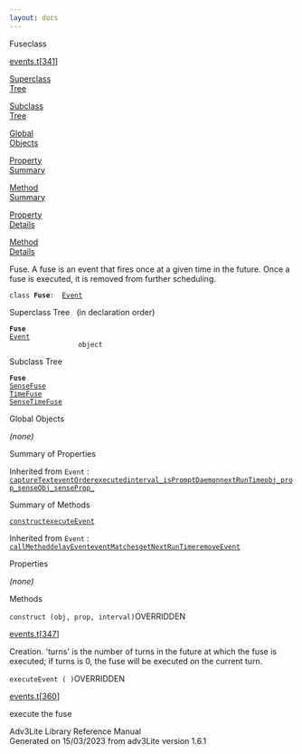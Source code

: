 ```yaml
---
layout: docs
---
```

<span class="title">Fuse</span><span class="type">class</span>

[events.t](../file/events.t.html)\[[341](../source/events.t.html#341)\]

[Superclass  
Tree](#_SuperClassTree_)

[Subclass  
Tree](#_SubClassTree_)

[Global  
Objects](#_ObjectSummary_)

[Property  
Summary](#_PropSummary_)

[Method  
Summary](#_MethodSummary_)

[Property  
Details](#_Properties_)

[Method  
Details](#_Methods_)



Fuse. A fuse is an event that fires once at a given time in the future.
Once a fuse is executed, it is removed from further scheduling.

`class `**`Fuse`**` :   `[`Event`](../object/Event.html)



<span id="_SuperClassTree_"></span>



<span class="hdln">Superclass Tree</span>   (in declaration order)



**`Fuse`**  
[`Event`](../object/Event.html)  
`                 object`  
<span id="_SubClassTree_"></span>



<span class="hdln">Subclass Tree</span>  



**`Fuse`**  
[`SenseFuse`](../object/SenseFuse.html)  
[`TimeFuse`](../object/TimeFuse.html)  
[`SenseTimeFuse`](../object/SenseTimeFuse.html)  
<span id="_ObjectSummary_"></span>



<span class="hdln">Global Objects</span>  



*(none)* <span id="_PropSummary_"></span>



<span class="hdln">Summary of Properties</span>  





Inherited from `Event` :  
[`captureText`](../object/Event.html#captureText)[`eventOrder`](../object/Event.html#eventOrder)[`executed`](../object/Event.html#executed)[`interval_`](../object/Event.html#interval_)[`isPromptDaemon`](../object/Event.html#isPromptDaemon)[`nextRunTime`](../object/Event.html#nextRunTime)[`obj_`](../object/Event.html#obj_)[`prop_`](../object/Event.html#prop_)[`senseObj_`](../object/Event.html#senseObj_)[`senseProp_`](../object/Event.html#senseProp_)

<span id="_MethodSummary_"></span>



<span class="hdln">Summary of Methods</span>  



[`construct`](#construct)[`executeEvent`](#executeEvent)

Inherited from `Event` :  
[`callMethod`](../object/Event.html#callMethod)[`delayEvent`](../object/Event.html#delayEvent)[`eventMatches`](../object/Event.html#eventMatches)[`getNextRunTime`](../object/Event.html#getNextRunTime)[`removeEvent`](../object/Event.html#removeEvent)

<span id="_Properties_"></span>



<span class="hdln">Properties</span>  



*(none)* <span id="_Methods_"></span>



<span class="hdln">Methods</span>  



<span id="construct"></span>

`construct (obj, prop, interval)`<span class="rem">OVERRIDDEN</span>

[events.t](../file/events.t.html)\[[347](../source/events.t.html#347)\]



Creation. 'turns' is the number of turns in the future at which the fuse
is executed; if turns is 0, the fuse will be executed on the current
turn.



<span id="executeEvent"></span>

`executeEvent ( )`<span class="rem">OVERRIDDEN</span>

[events.t](../file/events.t.html)\[[360](../source/events.t.html#360)\]



execute the fuse





Adv3Lite Library Reference Manual  
Generated on 15/03/2023 from adv3Lite version 1.6.1


